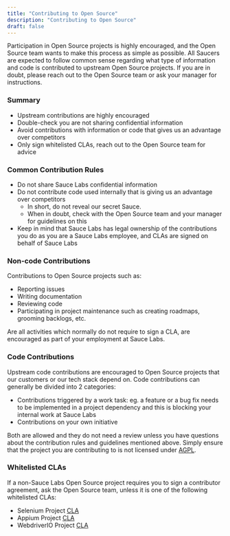 ```yaml
---
title: "Contributing to Open Source"
description: "Contributing to Open Source"
draft: false
---
```


Participation in Open Source projects is highly encouraged, and the Open Source team wants to make this process as simple as possible. All Saucers are expected to follow common sense regarding what type of information and code is contributed to upstream Open Source projects. If you are in doubt, please reach out to the Open Source team or ask your manager for instructions.

### Summary

- Upstream contributions are highly encouraged
- Double-check you are not sharing confidential information
- Avoid contributions with information or code that gives us an advantage over competitors
- Only sign whitelisted CLAs, reach out to the Open Source team for advice

### Common Contribution Rules
- Do not share Sauce Labs confidential information
- Do not contribute code used internally that is giving us an advantage over competitors
    - In short, do not reveal our secret Sauce.
    - When in doubt, check with the Open Source team and your manager for guidelines on this
- Keep in mind that Sauce Labs has legal ownership of the contributions you do as you are a Sauce Labs employee, and CLAs are signed on behalf of Sauce Labs

### Non-code Contributions
Contributions to Open Source projects such as:

- Reporting issues
- Writing documentation
- Reviewing code
- Participating in project maintenance such as creating roadmaps, grooming backlogs, etc.

Are all activities which normally do not require to sign a CLA, are encouraged as part of your employment at Sauce Labs.

### Code Contributions
Upstream code contributions are encouraged to Open Source projects that our customers or our tech stack depend on. Code contributions can generally be divided into 2 categories:

- Contributions triggered by a work task: eg. a feature or a bug fix needs to be implemented in a project dependency and this is blocking your internal work at Sauce Labs
- Contributions on your own initiative

Both are allowed and they do not need a review unless you have questions about the contribution rules and guidelines mentioned above. Simply ensure that the project you are contributing to is not licensed under [AGPL](https://www.gnu.org/licenses/agpl-3.0.en.html).

### Whitelisted CLAs
If a non-Sauce Labs Open Source project requires you to sign a contributor agreement, ask the Open Source team, unless it is one of the following whitelisted CLAs:

- Selenium Project [CLA](https://gist.github.com/selenium-ci/90e5715f953d820cf3fc6f2c22f4184c#file-selenium_project_cla)
- Appium Project [CLA](https://cla.js.foundation/appium/appium)
- WebdriverIO Project [CLA](https://cla.js.foundation/webdriverio/webdriverio)

